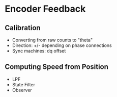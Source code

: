 # Encoder Feedback

## Calibration

- Converting from raw counts to "theta"
- Direction: +/- depending on phase connections
- Sync machines: dq offset

## Computing Speed from Position

- LPF
- State Filter
- Observer